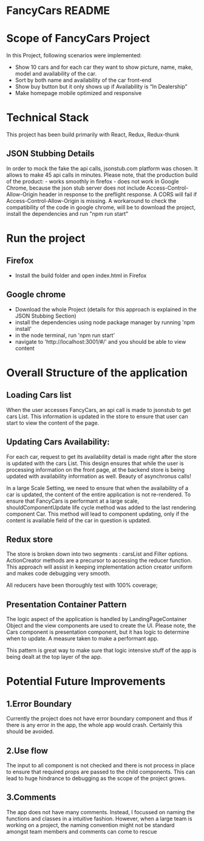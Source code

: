 # FancyCars README

# Scope of FancyCars Project
In this Project, following scenarios were implemented:
 - Show 10 cars and for each car they want to show picture, name, make, model and availability of the car.
 - Sort by both name and availability of the car
front-end
 - Show buy button but it only shows up if Availability is “In Dealership”
 - Make homepage mobile optimized and responsive

# Technical Stack
This project has been build primarily with React, Redux, Redux-thunk

## JSON Stubbing Details
In order to mock the fake the api calls, jsonstub.com platform was chosen. It allows to make 45 api calls in minutes. Please note, that the production build of the product:
	- works smoothly in firefox
	- does not work in Google Chrome, because the json stub server does not include Access-Control-Allow-Origin header in response to the preflight response. A CORS will fail if Access-Control-Allow-Origin is missing.
	A workaround to check the compatibility of the code in google chrome, will be to download the project, install the dependencies and run "npm run start"

# Run the project
## Firefox
- Install the build folder and open index.html in Firefox

## Google chrome
 - Download the whole Project (details for this approach is explained in the JSON Stubbing Section)
 - install the dependencies using node package manager by running 'npm install'
 - in the node terminal, run 'npm run start'
 - navigate to 'http://localhost:3001/#/' and you should be able to view content

# Overall Structure of the application
## Loading Cars list
When the user accesses FancyCars, an api call is made to jsonstub to get cars List. This information is updated in the store to ensure that user can start to view the content of the page.

## Updating Cars Availability:
For each car, request to get its availability detail is made right after the store is updated with the cars List. This design ensures that while the user is processing information on the front page, at the backend store is being updated with availability information as well. Beauty of asynchronus calls!

In a large Scale Setting, we need to ensure that when the availability of a car is updated, the content of the entire application is not re-rendered. To ensure that FancyCars is performant at a large scale, shouldComponentUpdate life cycle method was added to the last rendering component Car. This method will lead to component updating, only if the content is available field of the car in question is updated.

## Redux store
The store is broken down into two segments : carsList and Filter options.
ActionCreator methods are a precursor to accessing the reducer function. This approach will assist in keeping implementation action creator uniform and makes code debugging very smooth.

All reducers have been thoroughly test with 100% coverage;

## Presentation Container Pattern
The logic aspect of the application is handled by LandingPageContainer Object and the view components are used to create the UI. Please note, the Cars component is presentation component, but it has logic to determine when to update. A measure taken to make a performant app.

This pattern is great way to make sure that logic intensive stuff of the app is being dealt at the top layer of the app.

# Potential Future Improvements
## 1.Error Boundary
Currently the project does not have error boundary  component and thus if there is any error in the app, the whole app would crash. Certainly this should be avoided.

## 2.Use flow
The input to all component is not checked and there is not process in place to ensure that required props are passed to the child components. This can lead to huge hindrance to debugging as the scope of the project grows.

## 3.Comments
The app does not have many comments. Instead, I focussed on naming the functions and classes in a intuitive fashion. However, when a large team is working on a project, the naming convention might not be standard amongst team members and comments can come to rescue

